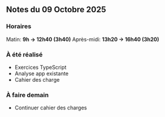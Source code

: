 ## Notes du 09 Octobre 2025

### Horaires 
Matin: **9h → 12h40 (3h40)**
Après-midi: **13h20 → 16h40 (3h20)**

### À été réalisé
- Exercices TypeScript
- Analyse app existante
- Cahier des charge

### À faire demain
- Continuer cahier des charges
